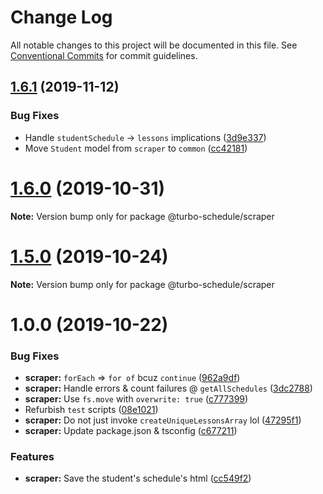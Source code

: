 # Change Log

All notable changes to this project will be documented in this file.
See [Conventional Commits](https://conventionalcommits.org) for commit guidelines.

## [1.6.1](https://github.com/sarpik/turbo-schedule/compare/v1.6.0...v1.6.1) (2019-11-12)


### Bug Fixes

* Handle `studentSchedule` -> `lessons` implications ([3d9e337](https://github.com/sarpik/turbo-schedule/commit/3d9e337a0269d4e1618a5fa2c26f53028f5e0633))
* Move `Student` model from `scraper` to `common` ([cc42181](https://github.com/sarpik/turbo-schedule/commit/cc42181a561dc58e032b57b911332b8d2ce26351))





# [1.6.0](https://github.com/sarpik/turbo-schedule/compare/v1.5.0...v1.6.0) (2019-10-31)

**Note:** Version bump only for package @turbo-schedule/scraper





# [1.5.0](https://github.com/sarpik/turbo-schedule/compare/v1.4.0...v1.5.0) (2019-10-24)

**Note:** Version bump only for package @turbo-schedule/scraper





# 1.0.0 (2019-10-22)


### Bug Fixes

* **scraper:** `forEach` => `for of` bcuz `continue` ([962a9df](https://github.com/sarpik/turbo-schedule/commit/962a9df8e75d1397f4d3776007a41313f243368a))
* **scraper:** Handle errors & count failures @ `getAllSchedules` ([3dc2788](https://github.com/sarpik/turbo-schedule/commit/3dc27884b4791fe71b9e0ea14c28429c1ffd4966))
* **scraper:** Use `fs.move` with `overwrite: true` ([c777399](https://github.com/sarpik/turbo-schedule/commit/c7773993bc547b440a7fd6d5b6a0700e4dd93842))
* Refurbish `test` scripts ([08e1021](https://github.com/sarpik/turbo-schedule/commit/08e10211036527a74acf55659a7d4649ded64ea2))
* **scraper:** Do not just invoke `createUniqueLessonsArray` lol ([47295f1](https://github.com/sarpik/turbo-schedule/commit/47295f1bff6d4c0fa17d1b65d80b92b6da0b4e26))
* **scraper:** Update package.json & tsconfig ([c677211](https://github.com/sarpik/turbo-schedule/commit/c67721126a59233c5405a23e8257c6a9bb88585d))


### Features

* **scraper:** Save the student's schedule's html ([cc549f2](https://github.com/sarpik/turbo-schedule/commit/cc549f297513ef1b7cb9f4a9631454cb501a8c87))

